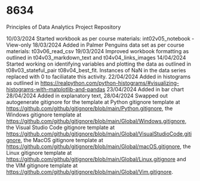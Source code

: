 # 8634
Principles of Data Analytics Project Repository

10/03/2024 Started workbook as per course materials: int02v05_notebook - View-only
18/03/2024 Added in Palmer Penguins data set as per course materials: t03v06_read_csv
19/03/2024 Improved workbook formatting as outlined in t04v03_markdown_text and t04v04_links_images
14/04/2024 Started working on identifying variables and plotting the data as outlined in t08v03_stateful_pair t08v04_best_fit. Instances of NaN in the data series replaced with 0 to faciliatate this activity.
22/04/2024 Added in histograms as outlined in https://realpython.com/python-histograms/#visualizing-histograms-with-matplotlib-and-pandas
23/04/2024 Added in bar chart
28/04/2024 Added in explanatory text, 
28/04/2024 Swapped out autogenerate gitignore for the template at Python gitignore template at https://github.com/github/gitignore/blob/main/Python.gitignore, the Windows gitignore template at https://github.com/github/gitignore/blob/main/Global/Windows.gitignore, the Visual Studio Code gitignore template at https://github.com/github/gitignore/blob/main/Global/VisualStudioCode.gitignore, the MacOS gitignore template at https://github.com/github/gitignore/blob/main/Global/macOS.gitignore, the Linux gitignore template at https://github.com/github/gitignore/blob/main/Global/Linux.gitignore and the VIM gitignore template at https://github.com/github/gitignore/blob/main/Global/Vim.gitignore.